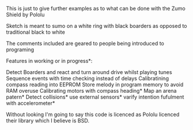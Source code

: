 This is just to give further examples as to what can be done with the Zumo Shield by Pololu

Sketch is meant to sumo on a white ring with black boarders
as opposed to traditional black to white

The comments included are geared to people being introduced to programing

Features in working or in progress*:

Detect Boarders and react and turn around
drive whilst playing tunes
Sequence events with time checking instead of delays
Calibratining compass reading into EEPROM
Store melody in program memory to avoid RAM overuse
Calibrating motors with compass heading*
Map an arena patern*
Detect collisions*
use external sensors*
varify intention fufulment with accelerometer*

Without looking I'm going to say this code is licenced as Pololu licenced their library which I
believe is BSD.

